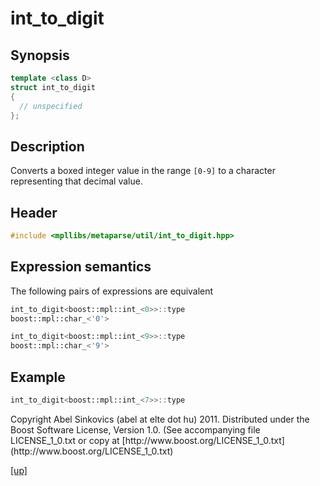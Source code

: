 # int_to_digit

## Synopsis

```cpp
template <class D>
struct int_to_digit
{
  // unspecified
};
```

## Description

Converts a boxed integer value in the range `[0-9]` to a character representing
that decimal value.

## Header

```cpp
#include <mpllibs/metaparse/util/int_to_digit.hpp>
```

## Expression semantics

The following pairs of expressions are equivalent

```cpp
int_to_digit<boost::mpl::int_<0>>::type
boost::mpl::char_<'0'>
```

```cpp
int_to_digit<boost::mpl::int_<9>>::type
boost::mpl::char_<'9'>
```

## Example

```cpp
int_to_digit<boost::mpl::int_<7>>::type
```

<p class="copyright">
Copyright Abel Sinkovics (abel at elte dot hu) 2011.
Distributed under the Boost Software License, Version 1.0.
(See accompanying file LICENSE_1_0.txt or copy at
[http://www.boost.org/LICENSE_1_0.txt](http://www.boost.org/LICENSE_1_0.txt)
</p>

[[up]](reference.html)




